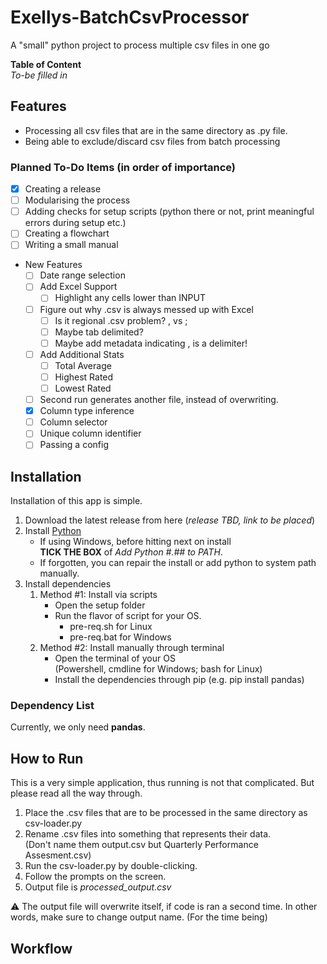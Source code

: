 # Exellys-BatchCsvProcessor
A "small" python project to process multiple csv files in one go

**Table of Content**  
*To-be filled in*

## Features

- Processing all csv files that are in the same directory as .py file.
- Being able to exclude/discard csv files from batch processing

### Planned To-Do Items (in order of importance)

- [X] Creating a release
- [ ] Modularising the process
- [ ] Adding checks for setup scripts (python there or not, print meaningful errors during setup etc.)
- [ ] Creating a flowchart
- [ ] Writing a small manual
- New Features
    - [ ] Date range selection
    - [ ] Add Excel Support
      - [ ] Highlight any cells lower than INPUT
    - [ ] Figure out why .csv is always messed up with Excel
      - [ ] Is it regional .csv problem? , vs ;
      - [ ] Maybe tab delimited?
      - [ ] Maybe add metadata indicating , is a delimiter!
    - [ ] Add Additional Stats
      - [ ] Total Average
      - [ ] Highest Rated
      - [ ] Lowest Rated
    - [ ] Second run generates another file, instead of overwriting.
    - [X] Column type inference
    - [ ] Column selector
    - [ ] Unique column identifier
    - [ ] Passing a config

## Installation
Installation of this app is simple.

1. Download the latest release from here (*release TBD, link to be placed*)
2. Install [Python](https://www.python.org/)
   - If using Windows, before hitting next on install  
     **TICK THE BOX** of _Add Python #.## to PATH_.  
   - If forgotten, you can repair the install or add python to system path manually.
3. Install dependencies
    1. Method #1: Install via scripts
        - Open the setup folder
        - Run the flavor of script for your OS.
            - pre-req.sh for Linux
            - pre-req.bat for Windows
    2. Method #2: Install manually through terminal
        - Open the terminal of your OS  
        (Powershell, cmdline for Windows; bash for Linux)
        - Install the dependencies through pip (e.g. pip install pandas)

### Dependency List

Currently, we only need **pandas**.

## How to Run

This is a very simple application, thus running is not that complicated.
But please read all the way through.

1. Place the .csv files that are to be processed in the same directory as
csv-loader.py
2. Rename .csv files into something that represents their data.  
   (Don't name them output.csv but Quarterly Performance Assesment.csv)
3. Run the csv-loader.py by double-clicking.
4. Follow the prompts on the screen.
5. Output file is _processed_output.csv_

:warning: The output file will overwrite itself, if code is ran a second time.
In other words, make sure to change output name. (For the time being)

## Workflow
